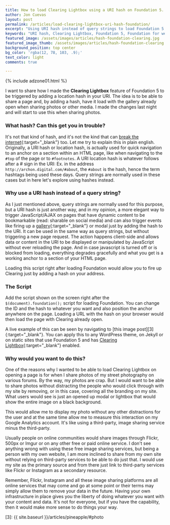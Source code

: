 ```yaml
---
title: How to load Clearing Lightbox using a URI hash on Foundation 5.
author: Jon Cuevas
layout: post
permalink: /articles/load-clearing-lightbox-uri-hash-foundation/
excerpt: "Using URI hash instead of query strings to load Foundation 5's Clearing Lightbox or modals"
keywords: "URI hash, Clearing Lightbox, Foundation 5, Foundation for websites, Responsive, jQuery, Street Photography, Flickr, 500px"
featured_image: /assets/images/articles/hash-foundation-clearing.jpg
featured_image_thumb: /assets/images/articles/hash-foundation-clearing.jpg
background_position: top center
bg_color: 'rgba(12, 78, 103, .9);'
text_color: light
comments: true

---
```

<div class="offgrid-right"><p>{% include adzone01.html %}</p></div>

<p class="lead">
I want to share how I made the <strong>Clearing Lightbox</strong> feature of Foundation 5 to be triggered by adding a location hash in your URI. The idea is to be able to share a page and, by adding a hash, have it load with the gallery already open when sharing photos or other media. I made the changes last night and will start to use this when sharing photos.
</p>

### What hash? Can this get you in trouble?

It's not that kind of hash, and it's not the kind that can [break the internet][2]{:target="_blank"} too. Let me try to explain this in plain english. Originally, a URI hash or location hash, is actually used for quick navigation to an anchor on a section within an HTML page, like when navigating to the ```#top``` of the page or to ```#footnotes```. A URI location hash is whatever follows after a # sign in the URI: Ex. in the address ```http://archon.digital.com/#about```, the ```#about``` is the hash, hence the term hashtags being used these days. Query strings are normally used in these cases but in here let's explore using hashes instead.

### Why use a URI hash instead of a query string?

As I just mentioned above, query strings are normally used for this purpose, but a URI hash is just another way, and in my opinion, a more elegant way to trigger JavaScript/AJAX on pages that have dynamic content to be bookmarkable (read: sharable on social media) and can also trigger events like firing up a [gallery][1]{:target="_blank"} or modal just by adding the hash to the URI. It can be used in the same way as query strings, but without triggering a new page request. The action happens client-side and allows data or content in the URI to be displayed or manipulated by JavaScript without ever reloading the page. And in case javascript is turned off or is blocked from loading, everything degrades gracefully and what you get is a working anchor to a section of your HTML page.

<div class="offgrid-left">
	<script src="https://gist.github.com/archondigital/c9a9902a8d96ad68e013.js"></script>
	<p class="caption">Loading this script right after loading Foundation would allow you to fire up Clearing just by adding a hash on your address.</p>
</div>

### The Script

Add the script shown on the screen right after the ```$(document).foundation();``` script for loading Foundation. You can change the ID and the hash to whatever you want and also position the anchor anywhere on the page. Loading a URL with the hash on your browser would then load the page with Clearing already open.

A live example of this can be seen by navigating to [this image post][3]{:target="_blank"}. You can apply this to any WordPress theme, on Jekyll or on static sites that use Foundation 5 and has [Clearing Lightbox][1]{:target="_blank"} enabled.


### Why would you want to do this?

One of the reasons why I wanted to be able to load Clearing Lightbox on opening a page is for when I share photos of my street photography on various forums. By the way, my photos are crap. But I would want to be able to share photos without distracting the people who would click through with my site by removing, or in this case, covering all the branding on my site. What users would see is just an opened up modal or lightbox that would show the entire image on a black background.

This would allow me to display my photo without any other distractions for the user and at the same time allow me to measure this interaction on my Google Analytics account. It's like using a third-party, image sharing service minus the third-party.

Usually people on online communities would share images through Flickr, 500px or Imgur or on any other free or paid online service. I don't see anything wrong with using these free image sharing services, but being a person with my own website, I am more inclined to share from my own site without relying on third-party services to be able to do just that. I would use my site as the primary source and from there just link to third-party services like Flickr or Instagram as a secondary resource.

Remember, Flickr, Instagram and all these image sharing platforms are all online services that may come and go at some point or their terms may simply allow them to remove your data in the future. Having your own infrastructure in place gives you the liberty of doing whatever you want with your content and data. It's not for everyone, but if you have the capability, then it would make more sense to do things your way.

[1]: http://foundation.zurb.com/docs/components/clearing.html
[2]: http://isolani.co.uk/blog/javascript/BreakingTheWebWithHashBangs
[3]: {{ site.baseurl }}/articles/pineapple/#photo

